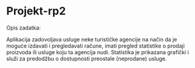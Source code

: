 # Projekt-rp2

Opis zadatka:

Aplikacija zadovoljava usluge neke turističke agencije na način da je moguće izdavati 
i pregledavati račune, imati pregled statistike o prodaji proizvoda ili usluge
koju ta agencija nudi. Statistika je prikazana grafički i služi za predodžbu o 
dostupnosti preostale (neprodane) usluge. 


